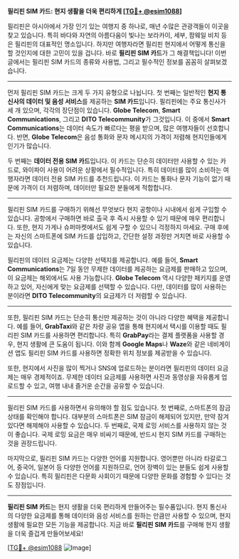 **필리핀 SIM 카드: 현지 생활을 더욱 편리하게 [[TG💪+ @esim1088](https://t.me/s/esim1088)]**

필리핀은 아시아에서 가장 인기 있는 여행지 중 하나로, 매년 수많은 관광객들이 이곳을 찾고 있습니다. 특히 바다와 자연의 아름다움이 빛나는 보라카이, 세부, 팜웨일 비치 등은 필리핀의 대표적인 명소입니다. 하지만 여행자라면 필리핀 현지에서 어떻게 통신을 할 것인지에 대한 고민이 있을 겁니다. 바로 **필리핀 SIM 카드**가 그 해결책입니다! 이번 글에서는 필리핀 SIM 카드의 종류와 사용법, 그리고 필수적인 정보를 꼼꼼히 살펴보겠습니다.

---

먼저 필리핀 SIM 카드는 크게 두 가지 유형으로 나뉩니다. 첫 번째는 일반적인 **현지 통신사의 데이터 및 음성 서비스**를 제공하는 **SIM 카드**입니다. 필리핀에는 주요 통신사가 세 개 있으며, 각각의 장단점이 있습니다. **Globe Telecom**, **Smart Communications**, 그리고 **DITO Telecommunity**가 그것입니다. 이 중에서 **Smart Communications**는 데이터 속도가 빠르다는 평을 받으며, 많은 여행자들이 선호합니다. 반면, **Globe Telecom**은 음성 통화와 문자 메시지의 가격이 저렴해 현지인들에게 인기가 많습니다.

두 번째는 **데이터 전용 SIM 카드**입니다. 이 카드는 단순히 데이터만 사용할 수 있는 카드로, 와이파이 사용이 어려운 상황에서 필수적입니다. 특히 데이터를 많이 소비하는 여행자라면 데이터 전용 SIM 카드를 추천드립니다. 이 카드는 통화나 문자 기능이 없기 때문에 가격이 더 저렴하며, 데이터만 필요한 분들에게 적합합니다.

---

필리핀 SIM 카드를 구매하기 위해선 무엇보다 현지 공항이나 시내에서 쉽게 구입할 수 있습니다. 공항에서 구매하면 바로 출국 후 즉시 사용할 수 있기 때문에 매우 편리합니다. 또한, 현지 가게나 슈퍼마켓에서도 쉽게 구할 수 있으니 걱정하지 마세요. 구매 후에는 자신의 스마트폰에 SIM 카드를 삽입하고, 간단한 설정 과정만 거치면 바로 사용할 수 있습니다.

필리핀의 데이터 요금제는 다양한 선택지를 제공합니다. 예를 들어, **Smart Communications**는 7일 동안 무제한 데이터를 제공하는 요금제를 판매하고 있으며, 이 요금제는 해외에서도 사용 가능합니다. **Globe Telecom** 역시 다양한 패키지를 운영하고 있어, 자신에게 맞는 요금제를 선택할 수 있습니다. 다만, 데이터를 많이 사용하는 분이라면 **DITO Telecommunity**의 요금제가 더 저렴할 수 있습니다.

---

또한, 필리핀 SIM 카드는 단순히 통신만 제공하는 것이 아니라 다양한 혜택을 제공합니다. 예를 들어, **GrabTaxi**와 같은 차량 공유 앱을 통해 현지에서 택시를 이용할 때도 필리핀 SIM 카드를 사용하면 편리합니다. 특히 **GrabPay**라는 결제 플랫폼을 사용할 경우, 현지 생활에 큰 도움이 됩니다. 이와 함께 **Google Maps**나 **Waze**와 같은 네비게이션 앱도 필리핀 SIM 카드를 사용하면 정확한 위치 정보를 제공받을 수 있습니다.

또한, 현지에서 사진을 많이 찍거나 SNS에 업로드하는 분이라면 필리핀의 데이터 요금제는 매우 경제적이죠. 무제한 데이터 요금제를 사용하면 사진과 동영상을 자유롭게 업로드할 수 있고, 여행 내내 즐거운 순간을 공유할 수 있습니다.

---

필리핀 SIM 카드를 사용하면서 유의해야 할 점도 있습니다. 첫 번째로, 스마트폰의 잠금 상태를 확인해야 합니다. 대부분의 스마트폰은 SIM 잠금이 해제되어 있지만, 만약 잠겨 있다면 해제해야 사용할 수 있습니다. 두 번째로, 국제 로밍 서비스를 사용하지 않는 것이 좋습니다. 국제 로밍 요금은 매우 비싸기 때문에, 반드시 현지 SIM 카드를 구매하는 것을 권장드립니다.

마지막으로, 필리핀 SIM 카드는 다양한 언어를 지원합니다. 영어뿐만 아니라 타갈로그어, 중국어, 일본어 등 다양한 언어를 지원하므로, 언어 장벽이 있는 분들도 쉽게 사용할 수 있습니다. 특히 필리핀은 다문화 사회이기 때문에 다양한 문화를 경험할 수 있다는 것도 장점입니다.

---

**필리핀 SIM 카드**는 현지 생활을 더욱 편리하게 만들어주는 필수품입니다. 현지 통신사의 다양한 요금제를 통해 데이터와 음성 서비스를 원하는 만큼만 사용할 수 있으며, 현지 생활에 필요한 모든 기능을 제공합니다. 지금 바로 **필리핀 SIM 카드**를 구매해 현지 생활을 더욱 즐겁게 만들어보세요!

[[TG💪+ @esim1088](https://t.me/s/esim1088) ![Image](https://i.postimg.cc/Y0z9fWf4/image.png)]